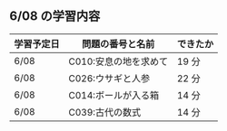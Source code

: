 ## 6/08 の学習内容

| 学習予定日 | 問題の番号と名前      | できたか |
| ---------- | --------------------- | -------- |
| 6/08       | C010:安息の地を求めて | 19 分    |
| 6/08       | C026:ウサギと人参     | 22 分    |
| 6/08       | C014:ボールが入る箱   | 14 分    |
| 6/08       | C039:古代の数式       | 14 分    |
